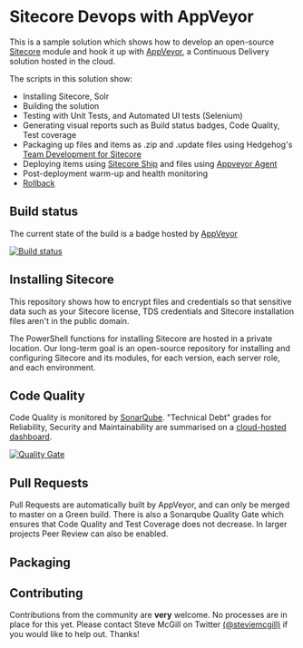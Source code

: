 # Sitecore Devops with AppVeyor

This is a sample solution which shows how to develop an open-source [Sitecore](http://www.sitecore.net/) module and hook it up with [AppVeyor](https://www.appveyor.com), a Continuous Delivery solution hosted in the cloud.

The scripts in this solution show:

* Installing Sitecore, Solr
* Building the solution
* Testing with Unit Tests, and Automated UI tests (Selenium)
* Generating visual reports such as Build status badges, Code Quality, Test coverage
* Packaging up files and items as .zip and .update files using Hedgehog's [Team Development for Sitecore](http://www.teamdevelopmentforsitecore.com/)
* Deploying items using [Sitecore Ship](https://github.com/kevinobee/Sitecore.Ship) and files using [Appveyor Agent](https://www.appveyor.com/docs/deployment/agent/)
* Post-deployment warm-up and health monitoring
* [Rollback](https://jammykam.wordpress.com/2017/01/24/anti-update-rollback-package/)

## Build status

The current state of the build is a badge hosted by [AppVeyor](https://www.appveyor.com)

[![Build status](https://ci.appveyor.com/api/projects/status/ihbo48osm0mxsmg8?svg=true)](https://ci.appveyor.com/project/steviemcg/sitecore-devops-appveyor)

## Installing Sitecore

This repository shows how to encrypt files and credentials so that sensitive data such as your Sitecore license, TDS credentials and Sitecore installation files aren't in the public domain.

The PowerShell functions for installing Sitecore are hosted in a private location. Our long-term goal is an open-source repository for installing and configuring Sitecore and its modules, for each version, each server role, and each environment.

## Code Quality

Code Quality is monitored by [SonarQube](https://www.sonarqube.com). "Technical Debt" grades for Reliability, Security and Maintainability are summarised on a [cloud-hosted dashboard](https://sonarqube.com/dashboard?id=SitecoreDevopsAppVeyor).

[![Quality Gate](https://sonarqube.com/api/badges/gate?key=SitecoreDevopsAppVeyor)](https://sonarqube.com/dashboard/index/SitecoreDevopsAppVeyor)

## Pull Requests

Pull Requests are automatically built by AppVeyor, and can only be merged to master on a Green build. There is also a Sonarqube Quality Gate which ensures that Code Quality and Test Coverage does not decrease. In larger projects Peer Review can also be enabled.

## Packaging



## Contributing

Contributions from the community are **very** welcome. No processes are in place for this yet. Please contact Steve McGill on Twitter [(@steviemcgill)](https://twitter.com/steviemcgill) if you would like to help out. Thanks!